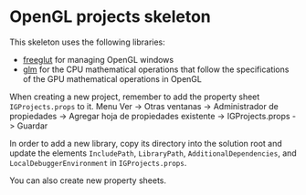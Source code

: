 # OpenGL projects skeleton

This skeleton uses the following libraries:

* [freeglut](https://freeglut.sourceforge.net/) for managing OpenGL windows
* [glm](https://glm.g-truc.net/) for the CPU mathematical operations that follow the specifications of the GPU mathematical operations in OpenGL

When creating a new project, remember to add the property sheet `IGProjects.props` to it.
Menu Ver -> Otras ventanas -> Administrador de propiedades -> Agregar hoja de propiedades existente -> IGProjects.props -> Guardar

In order to add a new library, copy its directory into the solution root and update the elements `IncludePath`, `LibraryPath`, `AdditionalDependencies`, and `LocalDebuggerEnvironment` in `IGProjects.props`.

You can also create new property sheets.
